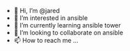 - 👋 Hi, I’m @jared
- 👀 I’m interested in ansible
- 🌱 I’m currently learning ansible tower
- 💞️ I’m looking to collaborate on ansible
- 📫 How to reach me ...

<!---
jaredhoy1/jaredhoy1 is a ✨ special ✨ repository because its `README.md` (this file) appears on your GitHub profile.
You can click the Preview link to take a look at your changes.
--->
